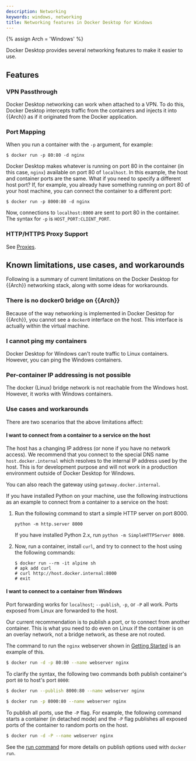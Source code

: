 ```yaml
---
description: Networking
keywords: windows, networking
title: Networking features in Docker Desktop for Windows
---
```

{% assign Arch = 'Windows' %}

Docker Desktop provides several networking features to make it easier to
use.

## Features

### VPN Passthrough

Docker Desktop networking can work when attached to a VPN. To do this,
Docker Desktop intercepts traffic from the containers and injects it into
{{Arch}} as if it originated from the Docker application.

### Port Mapping

When you run a container with the `-p` argument, for example:

```
$ docker run -p 80:80 -d nginx
```

Docker Desktop makes whatever is running on port 80 in the container (in
this case, `nginx`) available on port 80 of `localhost`. In this example, the
host and container ports are the same. What if you need to specify a different
host port? If, for example, you already have something running on port 80 of
your host machine, you can connect the container to a different port:

```
$ docker run -p 8000:80 -d nginx
```

Now, connections to `localhost:8000` are sent to port 80 in the container. The
syntax for `-p` is `HOST_PORT:CLIENT_PORT`.

### HTTP/HTTPS Proxy Support

See [Proxies](index.md#proxies).

## Known limitations, use cases, and workarounds

Following is a summary of current limitations on the Docker Desktop for {{Arch}}
networking stack, along with some ideas for workarounds.

### There is no docker0 bridge on {{Arch}}

Because of the way networking is implemented in Docker Desktop for {{Arch}}, you cannot
see a `docker0` interface on the host.  This interface is actually within the
virtual machine.

### I cannot ping my containers

Docker Desktop for Windows can't route traffic to Linux containers.  However, you can
ping the Windows containers.

### Per-container IP addressing is not possible

The docker (Linux) bridge network is not reachable from the Windows host.
However, it works with Windows containers.

### Use cases and workarounds

There are two scenarios that the above limitations affect:

#### I want to connect from a container to a service on the host

The host has a changing IP address (or none if you have no network access). We recommend that you connect to the special DNS name
`host.docker.internal` which resolves to the internal IP address used by the
host. This is for development purpose and will not work in a production environment outside of Docker Desktop for Windows.

You can also reach the gateway using `gateway.docker.internal`.

If you have installed Python on your machine, use the following instructions as an example to connect from a container to a service on the host:

1. Run the following command to start a simple HTTP server on port 8000.

    `python -m http.server 8000`

    If you have installed Python 2.x, run `python -m SimpleHTTPServer 8000`.

2. Now, run a container, install `curl`, and try to connect to the host using the following commands:

    ```console
    $ docker run --rm -it alpine sh
    # apk add curl
    # curl http://host.docker.internal:8000
    # exit
    ```

#### I want to connect to a container from Windows

Port forwarding works for `localhost`; `--publish`, `-p`, or `-P` all work.
Ports exposed from Linux are forwarded to the host.

Our current recommendation is to publish a port, or to connect from another
container. This is what you need to do even on Linux if the container is on an
overlay network, not a bridge network, as these are not routed.

The command to run the `nginx` webserver shown in [Getting Started](index.md#explore-the-application)
is an example of this.

```bash
$ docker run -d -p 80:80 --name webserver nginx
```

To clarify the syntax, the following two commands both publish container's port `80` to host's port `8000`:

```bash
$ docker run --publish 8000:80 --name webserver nginx

$ docker run -p 8000:80 --name webserver nginx
```

To publish all ports, use the `-P` flag. For example, the following command
starts a container (in detached mode) and the `-P` flag publishes all exposed ports of the
container to random ports on the host.

```bash
$ docker run -d -P --name webserver nginx
```

See the [run command](../engine/reference/commandline/run.md) for more details on
publish options used with `docker run`.
